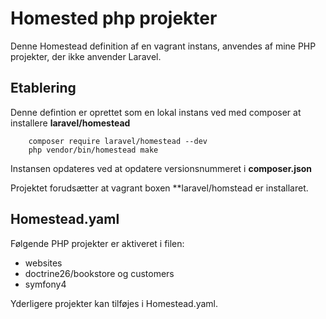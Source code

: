 # Homested php projekter

Denne Homestead definition af en vagrant instans, anvendes af mine PHP projekter, der ikke anvender Laravel.

## Etablering
Denne defintion er oprettet som en lokal instans ved med composer at installere **laravel/homestead** 

```
    composer require laravel/homestead --dev
    php vendor/bin/homestead make
```

Instansen opdateres ved at opdatere versionsnummeret i **composer.json**

Projektet forudsætter at vagrant boxen **laravel/homstead er installaret.

## Homestead.yaml

Følgende PHP projekter er aktiveret i filen:

- websites
- doctrine26/bookstore og customers
- symfony4

Yderligere projekter kan tilføjes i Homestead.yaml.
